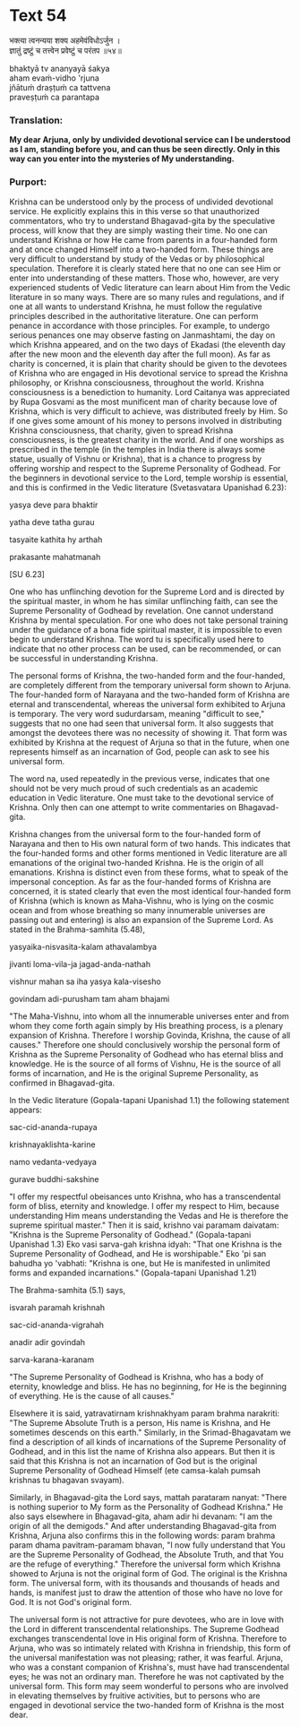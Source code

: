 # Text 54

भक्त्या त्वनन्यया शक्य अहमेवंविधोऽर्जुन ।  
ज्ञातुं द्रष्टुं च तत्त्वेन प्रवेष्टुं च परंतप ॥५४॥

bhaktyā tv ananyayā śakya  
aham evaḿ-vidho 'rjuna  
jñātuḿ draṣṭuḿ ca tattvena  
praveṣṭuḿ ca parantapa



### Translation:

**My dear Arjuna, only by undivided devotional service can I be understood as I am, standing before you, and can thus be seen directly. Only in this way can you enter into the mysteries of My understanding.**

### Purport:

Krishna can be understood only by the process of undivided devotional service. He explicitly explains this in this verse so that unauthorized commentators, who try to understand Bhagavad-gita by the speculative process, will know that they are simply wasting their time. No one can understand Krishna or how He came from parents in a four-handed form and at once changed Himself into a two-handed form. These things are very difficult to understand by study of the Vedas or by philosophical speculation. Therefore it is clearly stated here that no one can see Him or enter into understanding of these matters. Those who, however, are very experienced students of Vedic literature can learn about Him from the Vedic literature in so many ways. There are so many rules and regulations, and if one at all wants to understand Krishna, he must follow the regulative principles described in the authoritative literature. One can perform penance in accordance with those principles. For example, to undergo serious penances one may observe fasting on Janmashtami, the day on which Krishna appeared, and on the two days of Ekadasi (the eleventh day after the new moon and the eleventh day after the full moon). As far as charity is concerned, it is plain that charity should be given to the devotees of Krishna who are engaged in His devotional service to spread the Krishna philosophy, or Krishna consciousness, throughout the world. Krishna consciousness is a benediction to humanity. Lord Caitanya was appreciated by Rupa Gosvami as the most munificent man of charity because love of Krishna, which is very difficult to achieve, was distributed freely by Him. So if one gives some amount of his money to persons involved in distributing Krishna consciousness, that charity, given to spread Krishna consciousness, is the greatest charity in the world. And if one worships as prescribed in the temple (in the temples in India there is always some statue, usually of Vishnu or Krishna), that is a chance to progress by offering worship and respect to the Supreme Personality of Godhead. For the beginners in devotional service to the Lord, temple worship is essential, and this is confirmed in the Vedic literature (Svetasvatara Upanishad 6.23):

yasya deve para bhaktir

yatha deve tatha gurau

tasyaite kathita hy arthah

prakasante mahatmanah

[SU 6.23]

One who has unflinching devotion for the Supreme Lord and is directed by the spiritual master, in whom he has similar unflinching faith, can see the Supreme Personality of Godhead by revelation. One cannot understand Krishna by mental speculation. For one who does not take personal training under the guidance of a bona fide spiritual master, it is impossible to even begin to understand Krishna. The word tu is specifically used here to indicate that no other process can be used, can be recommended, or can be successful in understanding Krishna.

The personal forms of Krishna, the two-handed form and the four-handed, are completely different from the temporary universal form shown to Arjuna. The four-handed form of Narayana and the two-handed form of Krishna are eternal and transcendental, whereas the universal form exhibited to Arjuna is temporary. The very word sudurdarsam, meaning "difficult to see," suggests that no one had seen that universal form. It also suggests that amongst the devotees there was no necessity of showing it. That form was exhibited by Krishna at the request of Arjuna so that in the future, when one represents himself as an incarnation of God, people can ask to see his universal form.

The word na, used repeatedly in the previous verse, indicates that one should not be very much proud of such credentials as an academic education in Vedic literature. One must take to the devotional service of Krishna. Only then can one attempt to write commentaries on Bhagavad-gita.

Krishna changes from the universal form to the four-handed form of Narayana and then to His own natural form of two hands. This indicates that the four-handed forms and other forms mentioned in Vedic literature are all emanations of the original two-handed Krishna. He is the origin of all emanations. Krishna is distinct even from these forms, what to speak of the impersonal conception. As far as the four-handed forms of Krishna are concerned, it is stated clearly that even the most identical four-handed form of Krishna (which is known as Maha-Vishnu, who is lying on the cosmic ocean and from whose breathing so many innumerable universes are passing out and entering) is also an expansion of the Supreme Lord. As stated in the Brahma-samhita (5.48),

yasyaika-nisvasita-kalam athavalambya

jivanti loma-vila-ja jagad-anda-nathah

vishnur mahan sa iha yasya kala-visesho

govindam adi-purusham tam aham bhajami

"The Maha-Vishnu, into whom all the innumerable universes enter and from whom they come forth again simply by His breathing process, is a plenary expansion of Krishna. Therefore I worship Govinda, Krishna, the cause of all causes." Therefore one should conclusively worship the personal form of Krishna as the Supreme Personality of Godhead who has eternal bliss and knowledge. He is the source of all forms of Vishnu, He is the source of all forms of incarnation, and He is the original Supreme Personality, as confirmed in Bhagavad-gita.

In the Vedic literature (Gopala-tapani Upanishad 1.1) the following statement appears:

sac-cid-ananda-rupaya

krishnayaklishta-karine

namo vedanta-vedyaya

gurave buddhi-sakshine

"I offer my respectful obeisances unto Krishna, who has a transcendental form of bliss, eternity and knowledge. I offer my respect to Him, because understanding Him means understanding the Vedas and He is therefore the supreme spiritual master." Then it is said, krishno vai paramam daivatam: "Krishna is the Supreme Personality of Godhead." (Gopala-tapani Upanishad 1.3) Eko vasi sarva-gah krishna idyah: "That one Krishna is the Supreme Personality of Godhead, and He is worshipable." Eko 'pi san bahudha yo 'vabhati: "Krishna is one, but He is manifested in unlimited forms and expanded incarnations." (Gopala-tapani Upanishad 1.21)

The Brahma-samhita (5.1) says,

isvarah paramah krishnah

sac-cid-ananda-vigrahah

anadir adir govindah

sarva-karana-karanam

"The Supreme Personality of Godhead is Krishna, who has a body of eternity, knowledge and bliss. He has no beginning, for He is the beginning of everything. He is the cause of all causes."

Elsewhere it is said, yatravatirnam krishnakhyam param brahma narakriti: "The Supreme Absolute Truth is a person, His name is Krishna, and He sometimes descends on this earth." Similarly, in the Srimad-Bhagavatam we find a description of all kinds of incarnations of the Supreme Personality of Godhead, and in this list the name of Krishna also appears. But then it is said that this Krishna is not an incarnation of God but is the original Supreme Personality of Godhead Himself (ete camsa-kalah pumsah krishnas tu bhagavan svayam).

Similarly, in Bhagavad-gita the Lord says, mattah parataram nanyat: "There is nothing superior to My form as the Personality of Godhead Krishna." He also says elsewhere in Bhagavad-gita, aham adir hi devanam: "I am the origin of all the demigods." And after understanding Bhagavad-gita from Krishna, Arjuna also confirms this in the following words: param brahma param dhama pavitram-paramam bhavan, "I now fully understand that You are the Supreme Personality of Godhead, the Absolute Truth, and that You are the refuge of everything." Therefore the universal form which Krishna showed to Arjuna is not the original form of God. The original is the Krishna form. The universal form, with its thousands and thousands of heads and hands, is manifest just to draw the attention of those who have no love for God. It is not God's original form.

The universal form is not attractive for pure devotees, who are in love with the Lord in different transcendental relationships. The Supreme Godhead exchanges transcendental love in His original form of Krishna. Therefore to Arjuna, who was so intimately related with Krishna in friendship, this form of the universal manifestation was not pleasing; rather, it was fearful. Arjuna, who was a constant companion of Krishna's, must have had transcendental eyes; he was not an ordinary man. Therefore he was not captivated by the universal form. This form may seem wonderful to persons who are involved in elevating themselves by fruitive activities, but to persons who are engaged in devotional service the two-handed form of Krishna is the most dear.